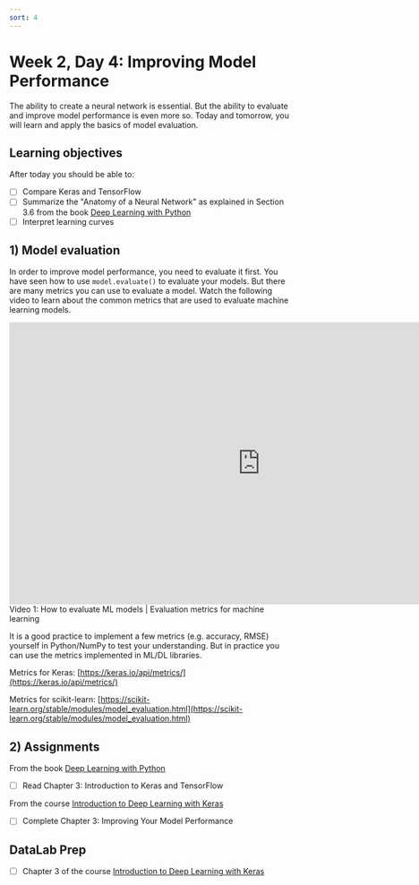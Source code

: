 ```yaml
---
sort: 4
---
```


# Week 2, Day 4: Improving Model Performance

The ability to create a neural network is essential. But the ability to evaluate and improve model performance is even more so. Today and tomorrow, you will learn and apply the basics of model evaluation.

## Learning objectives

After today you should be able to:

- [ ] Compare Keras and TensorFlow
- [ ] Summarize the "Anatomy of a Neural Network" as explained in Section 3.6 from the book [Deep Learning with Python](https://www.manning.com/books/deep-learning-with-python)
- [ ] Interpret learning curves

## 1) Model evaluation

In order to improve model performance, you need to evaluate it first. You have seen how to use `model.evaluate()` to evaluate your models. But there are many metrics you can use to evaluate a model. Watch the following video to learn about the common metrics that are used to evaluate machine learning models.

<iframe width="896" height="504" src="https://www.youtube-nocookie.com/embed/LbX4X71-TFI" title="YouTube video player" frameborder="0" allow="accelerometer; autoplay; clipboard-write; encrypted-media; gyroscope; picture-in-picture" allowfullscreen></iframe>
Video 1: How to evaluate ML models | Evaluation metrics for machine learning

It is a good practice to implement a few metrics (e.g. accuracy, RMSE) yourself in Python/NumPy to test your understanding. But in practice you can use the metrics implemented in ML/DL libraries.

Metrics for Keras: [https://keras.io/api/metrics/](https://keras.io/api/metrics/)

Metrics for scikit-learn: [https://scikit-learn.org/stable/modules/model_evaluation.html](https://scikit-learn.org/stable/modules/model_evaluation.html)

## 2) Assignments

From the book [Deep Learning with Python](https://www.manning.com/books/deep-learning-with-python-second-edition)
- [ ] Read Chapter 3: Introduction to Keras and TensorFlow

From the course [Introduction to Deep Learning with Keras](https://app.datacamp.com/learn/courses/introduction-to-deep-learning-with-keras)
- [ ] Complete Chapter 3: Improving Your Model Performance

## DataLab Prep
- [ ] Chapter 3 of the course [Introduction to Deep Learning with Keras](https://app.datacamp.com/learn/courses/introduction-to-deep-learning-with-keras)
